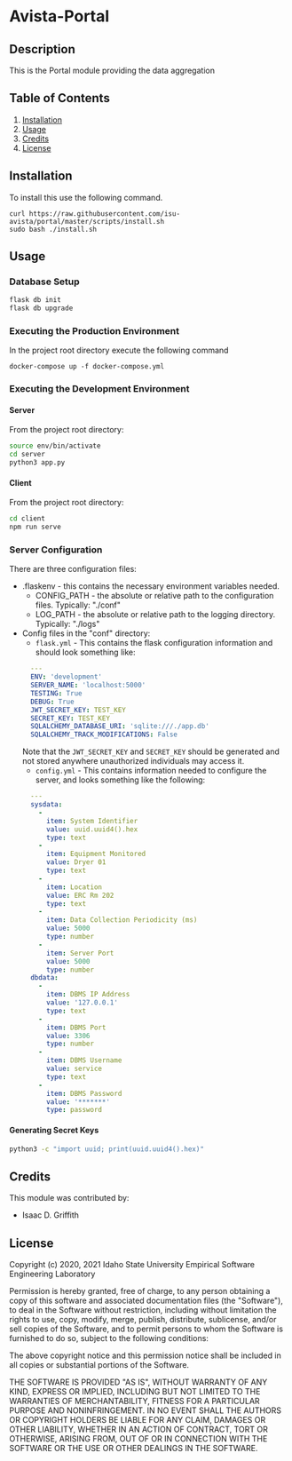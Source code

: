 # Avista-Portal

## Description

This is the Portal module providing the data aggregation

## Table of Contents

1. [Installation](#installation)
2. [Usage](#usage)
3. [Credits](#credits)
4. [License](#license)

## Installation

To install this use the following command.

```
curl https://raw.githubusercontent.com/isu-avista/portal/master/scripts/install.sh
sudo bash ./install.sh
```

## Usage

### Database Setup

```bash
flask db init
flask db upgrade
```

### Executing the Production Environment

In the project root directory execute the following command

```
docker-compose up -f docker-compose.yml
```

### Executing the Development Environment

#### Server

From the project root directory:

```bash
source env/bin/activate
cd server
python3 app.py
```

#### Client

From the project root directory:

```bash
cd client
npm run serve
```

### Server Configuration

There are three configuration files:
* .flaskenv - this contains the necessary environment variables needed.
  - CONFIG_PATH - the absolute or relative path to the configuration files. Typically: "./conf"
  - LOG_PATH - the absolute or relative path to the logging directory. Typically: "./logs"
* Config files in the "conf" directory:
  - `flask.yml` - This contains the flask configuration information and should look something like:
  ```yaml
    ---
    ENV: 'development'
    SERVER_NAME: 'localhost:5000'
    TESTING: True
    DEBUG: True
    JWT_SECRET_KEY: TEST_KEY
    SECRET_KEY: TEST_KEY
    SQLALCHEMY_DATABASE_URI: 'sqlite:///./app.db'
    SQLALCHEMY_TRACK_MODIFICATIONS: False
  ```
  Note that the `JWT_SECRET_KEY` and `SECRET_KEY` should be generated and not stored anywhere
  unauthorized individuals may access it.
  - `config.yml` - This contains information needed to configure the server, and looks something
  like the following:
  ```yaml
    ---
    sysdata:
      -
        item: System Identifier
        value: uuid.uuid4().hex
        type: text
      -
        item: Equipment Monitored
        value: Dryer 01
        type: text
      -
        item: Location
        value: ERC Rm 202
        type: text
      -
        item: Data Collection Periodicity (ms)
        value: 5000
        type: number
      -
        item: Server Port
        value: 5000
        type: number
    dbdata:
      -
        item: DBMS IP Address
        value: '127.0.0.1'
        type: text
      -
        item: DBMS Port
        value: 3306
        type: number
      -
        item: DBMS Username
        value: service
        type: text
      -
        item: DBMS Password
        value: '*******'
        type: password
  ```
  
#### Generating Secret Keys

```bash
python3 -c "import uuid; print(uuid.uuid4().hex)"
```

## Credits

This module was contributed by:

- Isaac D. Griffith

## License

Copyright (c) 2020, 2021 Idaho State University Empirical Software Engineering Laboratory

Permission is hereby granted, free of charge, to any person obtaining a copy
of this software and associated documentation files (the "Software"), to deal
in the Software without restriction, including without limitation the rights
to use, copy, modify, merge, publish, distribute, sublicense, and/or sell
copies of the Software, and to permit persons to whom the Software is
furnished to do so, subject to the following conditions:

The above copyright notice and this permission notice shall be included in all
copies or substantial portions of the Software.

THE SOFTWARE IS PROVIDED "AS IS", WITHOUT WARRANTY OF ANY KIND, EXPRESS OR
IMPLIED, INCLUDING BUT NOT LIMITED TO THE WARRANTIES OF MERCHANTABILITY,
FITNESS FOR A PARTICULAR PURPOSE AND NONINFRINGEMENT. IN NO EVENT SHALL THE
AUTHORS OR COPYRIGHT HOLDERS BE LIABLE FOR ANY CLAIM, DAMAGES OR OTHER
LIABILITY, WHETHER IN AN ACTION OF CONTRACT, TORT OR OTHERWISE, ARISING FROM,
OUT OF OR IN CONNECTION WITH THE SOFTWARE OR THE USE OR OTHER DEALINGS IN THE
SOFTWARE.

